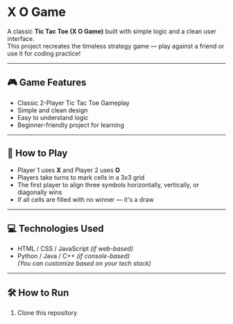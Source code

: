# X O Game

A classic **Tic Tac Toe (X O Game)** built with simple logic and a clean user interface.  
This project recreates the timeless strategy game — play against a friend or use it for coding practice!

---

## 🎮 Game Features
- Classic 2-Player Tic Tac Toe Gameplay  
- Simple and clean design  
- Easy to understand logic  
- Beginner-friendly project for learning  

---

## 🚀 How to Play
- Player 1 uses **X** and Player 2 uses **O**  
- Players take turns to mark cells in a 3x3 grid  
- The first player to align three symbols horizontally, vertically, or diagonally wins  
- If all cells are filled with no winner — it's a draw  

---

## 💻 Technologies Used
- HTML / CSS / JavaScript  *(if web-based)*  
- Python / Java / C++  *(if console-based)*  
*(You can customize based on your tech stack)*  

---

## 🛠️ How to Run
1. Clone this repository  
